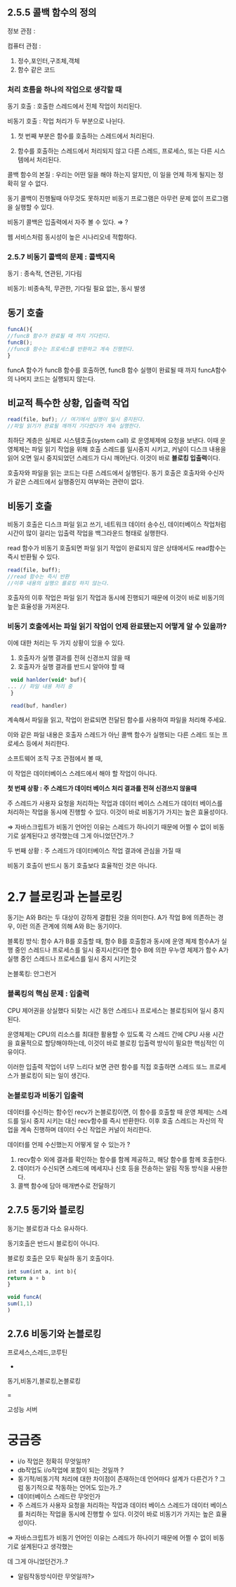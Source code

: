 ## 2.5.5 콜백 함수의 정의

정보 관점 :

컴퓨터 관점 :

1. 정수,포인터,구조체,객체
2. 함수 같은 코드

### 처리 흐름을 하나의 작업으로 생각할 때

동기 호출 : 호출한 스레드에서 전체 작업이 처리된다.

비동기 호출 : 작업 처리가 두 부분으로 나뉜다.

1. 첫 번째 부분은 함수를 호출하는 스레드에서 처리된다.

1. 함수를 호출하는 스레드에서 처리되지 않고 다른 스레드, 프로세스, 또는 다른 시스템에서 처리된다.

콜백 함수의 본질 : 우리는 어떤 일을 해야 하는지 알지만, 이 일을 언제 하게 될지는 정확히 알 수 없다.

동기 콜백이 진행될때 아무것도 못하지만 비동기 프로그램은 아무런 문제 없이 프로그램을 실행할 수 있다.

비동기 콜백은 입출력에서 자주 볼 수 있다. ⇒ ?

웹 서비스처럼 동시성이 높은 시나리오네 적합하다.

### 2.5.7 비동기 콜백의 문제 : 콜백지옥

동기 : 종속적, 연관된, 기다림

비동기: 비종속적, 무관한, 기다릴 필요 없는, 동시 발생

## 동기 호출

```jsx
funcA(){
//funcB 함수가 완료될 때 까지 기다린다.
funcB();
//funcB 함수는 프로세스를 반환하고 계속 진행한다.
}
```

funcA 함수가 funcB 함수를 호출하면, funcB 함수 실행이 완료될 때 까지 funcA함수의 나머지 코드는 실행되지 않는다.

## 비교적 특수한 상황, 입출력 작업

```jsx
read(file, buf); // 여기에서 실행이 일시 중지된다.
//파일 읽기가 완료될 깨까지 기다렸다가 계속 실행한다.
```

최하단 계층은 실제로 시스템호출(system call) 로 운영체제에 요청을 보낸다. 이때 운영체제는 파일 읽기 작업을 위해 호출 스레드를 일시중지 시키고, 커널이 디스크 내용을 읽어 오면 일시 중지되었던 스레드가 다시 깨어난다. 이것이 바로 **블로킹 입출력**이다.

호출자와 파일을 읽는 코드는 다른 스레드에서 실행된다. 동기 호출은 호출자와 수신자가 같은 스레드에서 실행중인지 여부와는 관련이 없다.

## 비동기 호출

비동기 호출은 디스크 파일 읽고 쓰기, 네트워크 데이터 송수신, 데이터베이스 작업처럼 시간이 많이 걸리는 입출력 작업을 백그라운드 형태로 실행한다.

read 함수가 비동기 호출되면 파일 읽기 작업이 완료되지 않은 상태에서도 read함수는 즉시 반환될 수 있다.

```jsx
read(file, buff);
//read 함수는 즉시 반환
//이후 내용의 실행으 를로킹 하지 않는다.
```

호출자의 이후 작업은 파일 읽기 작업과 동시에 진행되기 때문에 이것이 바로 비동기의 높은 효율성을 가져온다.

### 비동기 호출에서는 파일 읽기 작업이 언제 완료됐는지 어떻게 알 수 있을까?

이에 대한 처리는 두 가지 상황이 있을 수 있다.

1. 호출자가 실행 결과를 전혀 신경쓰지 않을 때
2. 호출자가 실행 결과를 반드시 알아야 할 때

```jsx
 void hanlder(void* buf){
... // 파일 내용 처리 중
 }

 read(buf, handler)
```

계속해서 파일을 읽고, 작업이 완료되면 전달된 함수를 사용하여 파일을 처리해 주세요.

이와 같은 파일 내용은 호출자 스레드가 아닌 콜백 함수가 실행되는 다른 스레드 또는 프로세스 등에서 처리한다.

소프트웨어 조직 구조 관점에서 볼 때,

이 작업은 데이터베이스 스레드에서 해야 할 작업이 아니다.

**첫 번째 상황 : 주 스레드가 데이터 베이스 처리 결과를 전혀 신경쓰지 않을때**

주 스레드가 사용자 요청을 처리하는 작업과 데이터 베이스 스레드가 데이터 베이스를 처리하는 작업을 동시에 진행할 수 있다. 이것이 바로 비동기가 가지는 높은 효율성이다.

⇒ 자바스크립트가 비동기 언어인 이유는 스레드가 하나이기 때문에 어쩔 수 없이 비동기로 설계된다고 생각했는데 그게 아니었던건가..?

두 번째 상황 : 주 스레드가 데이터베이스 작업 결과에 관심을 가질 때

비동기 호출이 반드시 동기 호출보다 효율적인 것은 아니다.

# 2.7 블로킹과 논블로킹

동기는 A와 B라는 두 대상이 강하게 결합된 것을 의미한다. A가 작업 B에 의존하는 경우, 이런 의존 관계에 의해 A와 B는 동기이다.

블록킹 방식: 함수 A가 B를 호출할 때, 함수 B를 호출함과 동시에 운영 체제 함수A가 실행 중인 스레드나 프로세스를 일시 중지시킨다면 함수 B에 의한 우누영 체제가 함수 A가 실행 중인 스레드나 프로세스를 일시 중지 시키는것

논블록킹: 안그런거

### 블록킹의 핵심 문제 : 입출력

CPU 제어권을 상실했다 되찾는 시간 동안 스레드나 프로세스는 블로킹되어 일시 중지된다.

운영체제는 CPU의 리소스를 최대한 활용할 수 있도록 각 스레드 간에 CPU 사용 시간을 효율적으로 할당해야하는데, 이것이 바로 블로킹 입출력 방식이 필요한 핵심적인 이유이다.

이러한 입출력 작업이 너무 느리다 보면 관련 함수를 직접 호출하면 스레드 또느 프로세스가 블로킹이 되는 일이 생긴다.

### 논블로킹과 비동기 입출력

데이터를 수신하는 함수인 recv가 논블로킹이면, 이 함수를 호출할 때 운영 체제는 스레드를 일시 중지 시키는 대신 recv함수를 즉시 반환한다. 이후 호출 스레드는 자신의 작업을 계속 진행하며 데이터 수신 작업은 커널이 처리한다.

데이터를 언제 수신했는지 어떻게 알 수 있는가 ?

1. recv함수 외에 결과를 확인하는 함수를 함께 제공하고, 해당 함수를 함께 호출한다.
2. 데이터가 수신되면 스레드에 메세지나 신호 등을 전송하는 알림 작동 방식을 사용한다.
3. 콜백 함수에 담아 매개변수로 전달하기

## 2.7.5 동기와 블로킹

동기는 블로킹과 다소 유사하다.

동기호출은 반드시 블로킹이 아니다.

블로킹 호출은 모두 확실하 동기 호출이다.

```jsx
int sum(int a, int b){
return a + b
}

void funcA(
sum(1,1)
)
```

## 2.7.6 비동기와 논블로킹

프로세스,스레드,코루틴

-

동기,비동기,블로킹,논블로킹

=

고성능 서버

# 궁금증

- i/o 작업은 정확히 무엇일까?
- db작업도 i/o작업에 포함이 되는 것일까 ?
- 동기적/비동기적 처리에 대한 차이점이 존재하는데 언어마다 설계가 다른건가 ? 그럼 동기적으로 작동하는 언어도 있는가..?
- 데이터베이스 스레드란 무엇인가
- 주 스레드가 사용자 요청을 처리하는 작업과 데이터 베이스 스레드가 데이터 베이스를 처리하는 작업을 동시에 진행할 수 있다. 이것이 바로 비동기가 가지는 높은 효율성이다.

⇒ 자바스크립트가 비동기 언어인 이유는 스레드가 하나이기 때문에 어쩔 수 없이 비동기로 설계된다고 생각했는

데 그게 아니었던건가..?

- 알림작동방식이란 무엇일까?>
